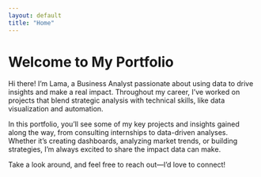 ```yaml
---
layout: default
title: "Home"
---
```


# Welcome to My Portfolio

Hi there! I’m Lama, a Business Analyst passionate about using data to drive insights and make a real impact. Throughout my career, I’ve worked on projects that blend strategic analysis with technical skills, like data visualization and automation.

In this portfolio, you’ll see some of my key projects and insights gained along the way, from consulting internships to data-driven analyses. Whether it’s creating dashboards, analyzing market trends, or building strategies, I’m always excited to share the impact data can make.

Take a look around, and feel free to reach out—I’d love to connect!
